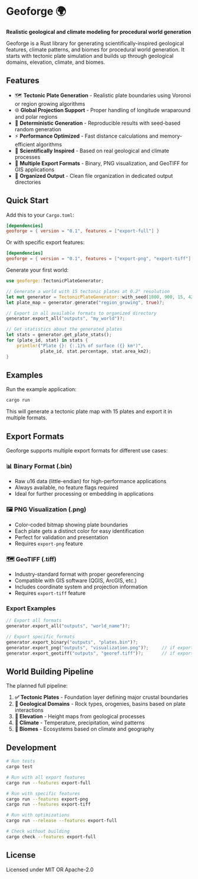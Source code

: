 # Geoforge 🌍

**Realistic geological and climate modeling for procedural world generation**

Geoforge is a Rust library for generating scientifically-inspired geological features, climate patterns, and biomes for procedural world generation. It starts with tectonic plate simulation and builds up through geological domains, elevation, climate, and biomes.

## Features

- 🗺️ **Tectonic Plate Generation** - Realistic plate boundaries using Voronoi or region growing algorithms
- 🌐 **Global Projection Support** - Proper handling of longitude wraparound and polar regions  
- 🎲 **Deterministic Generation** - Reproducible results with seed-based random generation
- ⚡ **Performance Optimized** - Fast distance calculations and memory-efficient algorithms
- 🧪 **Scientifically Inspired** - Based on real geological and climate processes
- 📁 **Multiple Export Formats** - Binary, PNG visualization, and GeoTIFF for GIS applications
- 🎯 **Organized Output** - Clean file organization in dedicated output directories

## Quick Start

Add this to your `Cargo.toml`:

```toml
[dependencies]
geoforge = { version = "0.1", features = ["export-full"] }
```

Or with specific export features:

```toml
[dependencies]
geoforge = { version = "0.1", features = ["export-png", "export-tiff"] }
```

Generate your first world:

```rust
use geoforge::TectonicPlateGenerator;

// Generate a world with 15 tectonic plates at 0.2° resolution
let mut generator = TectonicPlateGenerator::with_seed(1800, 900, 15, 42)?;
let plate_map = generator.generate("region_growing", true)?;

// Export in all available formats to organized directory
generator.export_all("outputs", "my_world")?;

// Get statistics about the generated plates
let stats = generator.get_plate_stats();
for (plate_id, stat) in stats {
    println!("Plate {}: {:.1}% of surface ({} km²)", 
             plate_id, stat.percentage, stat.area_km2);
}
```

## Examples

Run the example application:

```bash
cargo run
```

This will generate a tectonic plate map with 15 plates and export it in multiple formats.

## Export Formats

Geoforge supports multiple export formats for different use cases:

### 📊 **Binary Format** (.bin)
- Raw u16 data (little-endian) for high-performance applications
- Always available, no feature flags required
- Ideal for further processing or embedding in applications

### 🖼️ **PNG Visualization** (.png) 
- Color-coded bitmap showing plate boundaries
- Each plate gets a distinct color for easy identification
- Perfect for validation and presentation
- Requires `export-png` feature

### 🗺️ **GeoTIFF** (.tiff)
- Industry-standard format with proper georeferencing
- Compatible with GIS software (QGIS, ArcGIS, etc.)
- Includes coordinate system and projection information
- Requires `export-tiff` feature

### Export Examples

```rust
// Export all formats
generator.export_all("outputs", "world_name")?;

// Export specific formats
generator.export_binary("outputs", "plates.bin")?;
generator.export_png("outputs", "visualization.png")?;     // if export-png enabled
generator.export_geotiff("outputs", "georef.tiff")?;       // if export-tiff enabled
```

## World Building Pipeline

The planned full pipeline:

1. **✅ Tectonic Plates** - Foundation layer defining major crustal boundaries
2. **🚧 Geological Domains** - Rock types, orogenies, basins based on plate interactions  
3. **🚧 Elevation** - Height maps from geological processes
4. **🚧 Climate** - Temperature, precipitation, wind patterns
5. **🚧 Biomes** - Ecosystems based on climate and geography


## Development

```bash
# Run tests
cargo test

# Run with all export features
cargo run --features export-full

# Run with specific features
cargo run --features export-png
cargo run --features export-tiff

# Run with optimizations
cargo run --release --features export-full

# Check without building
cargo check --features export-full
```

## License

Licensed under MIT OR Apache-2.0
